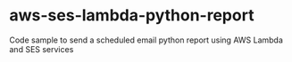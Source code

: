 # aws-ses-lambda-python-report
Code sample to send a scheduled email python report using AWS Lambda and SES services
